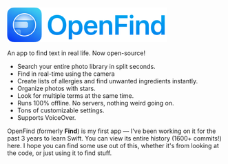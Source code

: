 ![OpenFind](Assets/Header.png)

An app to find text in real life. Now open-source!

- Search your entire photo library in split seconds.
- Find in real-time using the camera
- Create lists of allergies and find unwanted ingredients instantly.
- Organize photos with stars.
- Look for multiple terms at the same time.
- Runs 100% offline. No servers, nothing weird going on.
- Tons of customizable settings.
- Supports VoiceOver.

OpenFind (formerly **Find**) is my first app — I've been working on it for the past 3 years to learn Swift. You can view its entire history (1600+ commits!) here. I hope you can find some use out of this, whether it's from looking at the code, or just using it to find stuff.